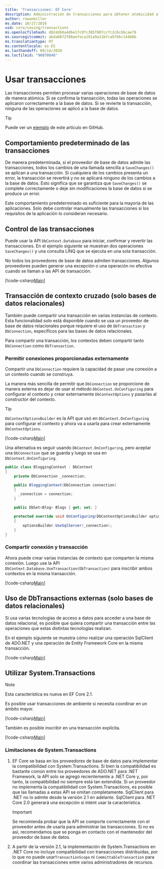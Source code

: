 ```yaml
---
title: 'Transacciones: EF Core'
description: Administración de transacciones para obtener atomicidad al guardar datos con Entity Framework Core
author: rowanmiller
ms.date: 10/27/2016
uid: core/saving/transactions
ms.openlocfilehash: d824db6a4d6e1fc0fc385f007ccfc2c6cbbcae79
ms.sourcegitcommit: abda0872f86eefeca191a9a11bfca976bc14468b
ms.translationtype: HT
ms.contentlocale: es-ES
ms.lasthandoff: 09/14/2020
ms.locfileid: "90070840"
---
```

# <a name="using-transactions"></a>Usar transacciones

Las transacciones permiten procesar varias operaciones de base de datos de manera atómica. Si se confirma la transacción, todas las operaciones se aplicaron correctamente a la base de datos. Si se revierte la transacción, ninguna de las operaciones se aplicó a la base de datos.

> [!TIP]  
> Puede ver un [ejemplo](https://github.com/dotnet/EntityFramework.Docs/tree/master/samples/core/Saving/Transactions/) de este artículo en GitHub.

## <a name="default-transaction-behavior"></a>Comportamiento predeterminado de las transacciones

De manera predeterminada, si el proveedor de base de datos admite las transacciones, todos los cambios de una llamada sencilla a `SaveChanges()` se aplican a una transacción. Si cualquiera de los cambios presenta un error, la transacción se revertirá y no se aplicará ninguno de los cambios a la base de datos. Esto significa que se garantiza que `SaveChanges()` se complete correctamente o deje sin modificaciones la base de datos si se produce un error.

Este comportamiento predeterminado es suficiente para la mayoría de las aplicaciones. Solo debe controlar manualmente las transacciones si los requisitos de la aplicación lo consideran necesario.

## <a name="controlling-transactions"></a>Control de las transacciones

Puede usar la API `DbContext.Database` para iniciar, confirmar y revertir las transacciones. En el ejemplo siguiente se muestran dos operaciones `SaveChanges()` y una consulta LINQ que se ejecuta en una sola transacción.

No todos los proveedores de base de datos admiten transacciones. Algunos proveedores pueden generar una excepción o una operación no efectiva cuando se llaman a las API de transacción.

[!code-csharp[Main](../../../samples/core/Saving/Transactions/ControllingTransaction/Sample.cs?name=Transaction&highlight=3,17,18,19)]

## <a name="cross-context-transaction-relational-databases-only"></a>Transacción de contexto cruzado (solo bases de datos relacionales)

También puede compartir una transacción en varias instancias de contexto. Esta funcionalidad solo está disponible cuando se usa un proveedor de base de datos relacionales porque requiere el uso de `DbTransaction` y `DbConnection`, específicos para las bases de datos relacionales.

Para compartir una transacción, los contextos deben compartir tanto `DbConnection` como `DbTransaction`.

### <a name="allow-connection-to-be-externally-provided"></a>Permitir conexiones proporcionadas externamente

Compartir una `DbConnection` requiere la capacidad de pasar una conexión a un contexto cuando se construya.

La manera más sencilla de permitir que `DbConnection` se proporcione de manera externa es dejar de usar el método `DbContext.OnConfiguring` para configurar el contexto y crear externamente `DbContextOptions` y pasarlas al constructor del contexto.

> [!TIP]  
> `DbContextOptionsBuilder` es la API que usó en `DbContext.OnConfiguring` para configurar el contexto y ahora va a usarla para crear externamente `DbContextOptions`.

[!code-csharp[Main](../../../samples/core/Saving/Transactions/SharingTransaction/Sample.cs?name=Context&highlight=3,4,5)]

Una alternativa es seguir usando `DbContext.OnConfiguring`, pero aceptar una `DbConnection` que se guarda y luego se usa en `DbContext.OnConfiguring`.

``` csharp
public class BloggingContext : DbContext
{
    private DbConnection _connection;

    public BloggingContext(DbConnection connection)
    {
      _connection = connection;
    }

    public DbSet<Blog> Blogs { get; set; }

    protected override void OnConfiguring(DbContextOptionsBuilder optionsBuilder)
    {
        optionsBuilder.UseSqlServer(_connection);
    }
}
```

### <a name="share-connection-and-transaction"></a>Compartir conexión y transacción

Ahora puede crear varias instancias de contexto que comparten la misma conexión. Luego use la API `DbContext.Database.UseTransaction(DbTransaction)` para inscribir ambos contextos en la misma transacción.

[!code-csharp[Main](../../../samples/core/Saving/Transactions/SharingTransaction/Sample.cs?name=Transaction&highlight=1,2,3,7,16,23,24,25)]

## <a name="using-external-dbtransactions-relational-databases-only"></a>Uso de DbTransactions externas (solo bases de datos relacionales)

Si usa varias tecnologías de acceso a datos para acceder a una base de datos relacional, es posible que quiera compartir una transacción entre las operaciones que estas distintas tecnologías realizan.

En el ejemplo siguiente se muestra cómo realizar una operación SqlClient de ADO.NET y una operación de Entity Framework Core en la misma transacción.

[!code-csharp[Main](../../../samples/core/Saving/Transactions/ExternalDbTransaction/Sample.cs?name=Transaction&highlight=4,10,21,26,27,28)]

## <a name="using-systemtransactions"></a>Utilizar System.Transactions

> [!NOTE]  
> Esta característica es nueva en EF Core 2.1.

Es posible usar transacciones de ambiente si necesita coordinar en un ámbito mayor.

[!code-csharp[Main](../../../samples/core/Saving/Transactions/AmbientTransaction/Sample.cs?name=Transaction&highlight=1,2,3,26,27,28)]

También es posible inscribir en una transacción explícita.

[!code-csharp[Main](../../../samples/core/Saving/Transactions/CommitableTransaction/Sample.cs?name=Transaction&highlight=1,15,28,29,30)]

### <a name="limitations-of-systemtransactions"></a>Limitaciones de System.Transactions  

1. EF Core se basa en los proveedores de base de datos para implementar la compatibilidad con System.Transactions. Si bien la compatibilidad es bastante común entre los proveedores de ADO.NET para .NET Framework, la API solo se agregó recientemente a .NET Core y, por tanto, la compatibilidad no siempre está tan extendida. Si un proveedor no implementa la compatibilidad con System.Transactions, es posible que las llamadas a estas API se omitan completamente. SqlClient para .NET no lo admite desde la versión 2.1 en adelante. SqlClient para .NET Core 2.0 generará una excepción si intent usar la característica.

   > [!IMPORTANT]  
   > Se recomienda probar que la API se comporte correctamente con el proveedor antes de usarla para administrar las transacciones. Si no es así, recomendamos que se ponga en contacto con el mantenedor del proveedor de base de datos.

2. A partir de la versión 2.1, la implementación de System.Transactions en .NET Core no incluye compatibilidad con transacciones distribuidas, por lo que no puede usar`TransactionScope` ni `CommittableTransaction` para coordinar las transacciones entre varios administradores de recursos.
